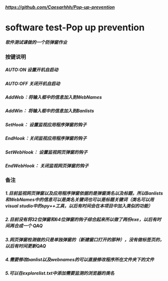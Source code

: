 ##### https://github.com/Caesarhhh/Pop-up-prevention


# software test-Pop up prevention
 ##### 软件测试课做的一个防弹窗作业

### 按键说明

##### AUTO:ON     设置开机自启动

##### AUTO:OFF    关闭开机自启动

##### AddWeb：将输入框中的信息加入到WebNames

##### AddWin： 将输入框中的信息加入到Banlists

##### SetHook： 设置监视应用程序弹窗的钩子

##### EndHook：关闭监视应用程序弹窗的钩子

##### SetWebHook： 设置监视网页弹窗的钩子

##### EndWebHook： 关闭监视网页弹窗的钩子

### 备注

##### 1.目前监视网页弹窗以及应用程序弹窗依据的是弹窗类名以及标题，所以Banlists和WebNames中的信息可以是类名关键词也可以是标题关键词（类名可以用visual studio中的spy++工具，以后有时间会在本项目中加入类似的功能）

##### 2.目前没有将32位弹窗和64位弹窗的钩子综合起来所以做了两份exe，以后有时间再合成一个 QAQ

##### 3.网页弹窗检测做的只是单独弹窗的（新建窗口打开的那种），没有做标签页的，以后有时间更新QAQ

##### 4.需要修改banlist以及webnames的可以直接修改程序所在文件夹下的文件

##### 5.可以在explorelist.txt中添加需要监测的浏览器的类名






